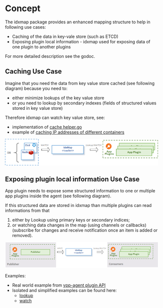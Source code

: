 # Concept

The idxmap package provides an enhanced mapping structure to help in following 
use cases:
* Caching of the data in key-vale store (such as ETCD)
* Exposing plugin local information - idxmap used for exposing data of one plugin to another plugins 

For more detailed description see the godoc.

## Caching Use Case
Imagine that you need the data from key value store cached (see following diagram) 
because you need to:
- either minimize lookups of the key value store 
- or you need to lookup by secondary indexes (fields of structured values stored in key value store) 

Therefore idxmap can watch key value store, see:
- implementation of [cache helper.go](mem/cache_helper.go)
- example of [caching IP addresses of different containers](https://github.com/ligato/vpp-agent/tree/master/examples/idx_iface_cache) 

![idxmap cache](../docs/imgs/idxmap_cache.png)

## Exposing plugin local information Use Case
App plugin needs to expose some structured information to one or multiple app plugins 
inside the agent (see following diagram).

If this structured data are stored in idxmap than multiple plugins can read informations from that
1. either by Lookup using primary keys or secondary indices;
2. or watching data changes in the map (using channels or callbacks) 
   (subscribe for changes and receive notification once an item is added or removed).

![idxmap local](../docs/imgs/idxmap_local.png)

Examples:
* Real world example from [vpp-agent plugin API](https://github.com/ligato/vpp-agent/blob/master/plugins/defaultplugins/defaultplugins_api.go)
* Isolated and simplified examples can be found here: 
  * [lookup](https://github.com/ligato/vpp-agent/tree/master/examples/idx_mapping_lookup)
  * [watch](https://github.com/ligato/vpp-agent/tree/master/examples/idx_mapping_watcher)

